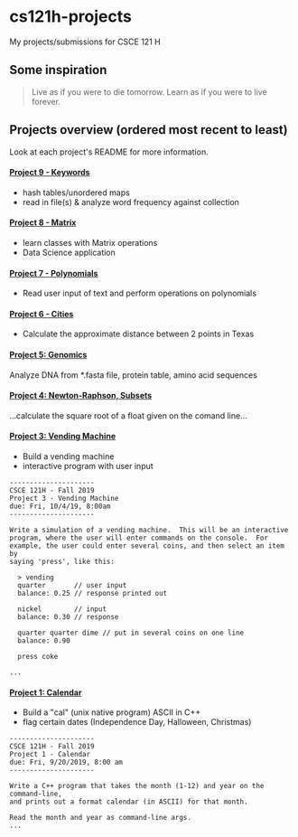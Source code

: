 # cs121h-projects
My projects/submissions for CSCE 121 H

## Some inspiration
> Live as if you were to die tomorrow. Learn as if you were to live forever.

## Projects overview (ordered most recent to least)

Look at each project's README for more information.

#### [Project 9 - Keywords](http://faculty.cse.tamu.edu/ioerger/cs121h-fall19/Project9.txt)
- hash tables/unordered maps
- read in file(s) & analyze word frequency against collection

#### [Project 8 - Matrix](http://faculty.cse.tamu.edu/ioerger/cs121h-fall19/Project8.txt)
- learn classes with Matrix operations
- Data Science application

#### [Project 7 - Polynomials](http://faculty.cse.tamu.edu/ioerger/cs121h-fall19/Project7.txt)
- Read user input of text and perform operations on polynomials

#### [Project 6 - Cities](http://faculty.cse.tamu.edu/ioerger/cs121h-fall19/Project6.txt)
- Calculate the approximate distance between 2 points in Texas

#### [Project 5: Genomics](http://faculty.cse.tamu.edu/ioerger/cs121h-fall19/Project5.txt)
Analyze DNA from *.fasta file, protein table, amino acid sequences

#### [Project 4: Newton-Raphson, Subsets](http://faculty.cse.tamu.edu/ioerger/cs121h-fall19/Project4.txt)
...calculate the square root of a float given on the comand line...

#### [Project 3: Vending Machine](http://faculty.cse.tamu.edu/ioerger/cs121h-fall19/Project3.txt)
- Build a vending machine
- interactive program with user input
```
---------------------
CSCE 121H - Fall 2019
Project 3 - Vending Machine
due: Fri, 10/4/19, 8:00am
---------------------

Write a simulation of a vending machine.  This will be an interactive
program, where the user will enter commands on the console.  For
example, the user could enter several coins, and then select an item by
saying 'press', like this:

  > vending
  quarter       // user input
  balance: 0.25 // response printed out

  nickel        // input
  balance: 0.30 // response

  quarter quarter dime // put in several coins on one line
  balance: 0.90 

  press coke

...
```

#### [Project 1: Calendar](http://faculty.cse.tamu.edu/ioerger/cs121h-fall19/Project1.txt)
- Build a "cal" (unix native program) ASCII in C++
- flag certain dates (Independence Day, Halloween, Christmas)
```
---------------------
CSCE 121H - Fall 2019
Project 1 - Calendar
due: Fri, 9/20/2019, 8:00 am
---------------------

Write a C++ program that takes the month (1-12) and year on the command-line,
and prints out a format calendar (in ASCII) for that month.

Read the month and year as command-line args.
...
```